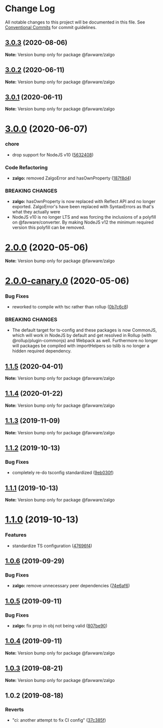 # Change Log

All notable changes to this project will be documented in this file.
See [Conventional Commits](https://conventionalcommits.org) for commit guidelines.

## [3.0.3](https://github.com/favware/node-packages/compare/@favware/zalgo@3.0.2...@favware/zalgo@3.0.3) (2020-08-06)

**Note:** Version bump only for package @favware/zalgo

## [3.0.2](https://github.com/favware/node-packages/compare/@favware/zalgo@3.0.1...@favware/zalgo@3.0.2) (2020-06-11)

**Note:** Version bump only for package @favware/zalgo

## [3.0.1](https://github.com/favware/node-packages/compare/@favware/zalgo@3.0.0...@favware/zalgo@3.0.1) (2020-06-11)

**Note:** Version bump only for package @favware/zalgo

# [3.0.0](https://github.com/favware/node-packages/compare/@favware/zalgo@2.0.0...@favware/zalgo@3.0.0) (2020-06-07)

### chore

- drop support for NodeJS v10 ([5632408](https://github.com/favware/node-packages/commit/56324085cb35a10eecaec28f619fae01417055a7))

### Code Refactoring

- **zalgo:** removed ZalgoError and hasOwnProperty ([187f8d4](https://github.com/favware/node-packages/commit/187f8d405477786f3b72b203fa5d2c1a4c3ab5fe))

### BREAKING CHANGES

- **zalgo:** hasOwnProperty is now replaced with Reflect API and no longer exported.
  ZalgoError's have been replaced with SyntaxErrors as that's what they actually were
- NodeJS v10 is no longer LTS and was forcing the inclusions of a polyfill on
  @favware/converter. By making NodeJS v12 the minimum required version this polyfill can be removed.

# [2.0.0](https://github.com/favware/node-packages/compare/@favware/zalgo@2.0.0-canary.0...@favware/zalgo@2.0.0) (2020-05-06)

**Note:** Version bump only for package @favware/zalgo

# [2.0.0-canary.0](https://github.com/favware/node-packages/compare/@favware/zalgo@1.1.5...@favware/zalgo@2.0.0-canary.0) (2020-05-06)

### Bug Fixes

- reworked to compile with tsc rather than rollup ([0b7c6c8](https://github.com/favware/node-packages/commit/0b7c6c81fab75fd298eea8427bbee373d91306bb))

### BREAKING CHANGES

- The default target for ts-config and these packages is now CommonJS, which will
  work in NodeJS by default and get resolved in Rollup (with @rollup/plugin-commonjs) and Webpack as
  well. Furthermore no longer will packages be compiled with importHelpers so tslib is no longer a
  hidden required dependency.

## [1.1.5](https://github.com/favware/node-packages/compare/@favware/zalgo@1.1.4...@favware/zalgo@1.1.5) (2020-04-01)

**Note:** Version bump only for package @favware/zalgo

## [1.1.4](https://github.com/favware/node-packages/compare/@favware/zalgo@1.1.3...@favware/zalgo@1.1.4) (2020-01-22)

**Note:** Version bump only for package @favware/zalgo

## [1.1.3](https://github.com/favware/node-packages/compare/@favware/zalgo@1.1.2...@favware/zalgo@1.1.3) (2019-11-09)

**Note:** Version bump only for package @favware/zalgo

## [1.1.2](https://github.com/favware/node-packages/compare/@favware/zalgo@1.1.1...@favware/zalgo@1.1.2) (2019-10-13)

### Bug Fixes

- completely re-do tsconfig standardized ([9eb030f](https://github.com/favware/node-packages/commit/9eb030fdf1deb75d5ae8b273d0e9c359bcb985a1))

## [1.1.1](https://github.com/favware/node-packages/compare/@favware/zalgo@1.1.0...@favware/zalgo@1.1.1) (2019-10-13)

**Note:** Version bump only for package @favware/zalgo

# [1.1.0](https://github.com/favware/node-packages/compare/@favware/zalgo@1.0.6...@favware/zalgo@1.1.0) (2019-10-13)

### Features

- standardize TS configuration ([47696f4](https://github.com/favware/node-packages/commit/47696f4e1dd2632b305ff9789cdd6c473fa709ca))

## [1.0.6](https://github.com/favware/node-packages/compare/@favware/zalgo@1.0.5...@favware/zalgo@1.0.6) (2019-09-29)

### Bug Fixes

- **zalgo:** remove unnecessary peer dependencies ([74e6af6](https://github.com/favware/node-packages/commit/74e6af6))

## [1.0.5](https://github.com/favware/node-packages/compare/@favware/zalgo@1.0.4...@favware/zalgo@1.0.5) (2019-09-11)

### Bug Fixes

- **zalgo:** fix prop in obj not being valid ([807be90](https://github.com/favware/node-packages/commit/807be90))

## [1.0.4](https://github.com/favware/node-packages/compare/@favware/zalgo@1.0.3...@favware/zalgo@1.0.4) (2019-09-11)

**Note:** Version bump only for package @favware/zalgo

## [1.0.3](https://github.com/favware/node-packages/compare/@favware/zalgo@1.0.2...@favware/zalgo@1.0.3) (2019-08-21)

**Note:** Version bump only for package @favware/zalgo

## 1.0.2 (2019-08-18)

### Reverts

- "ci: another attempt to fix CI config" ([37c385f](https://github.com/favware/node-packages/commit/37c385f))
